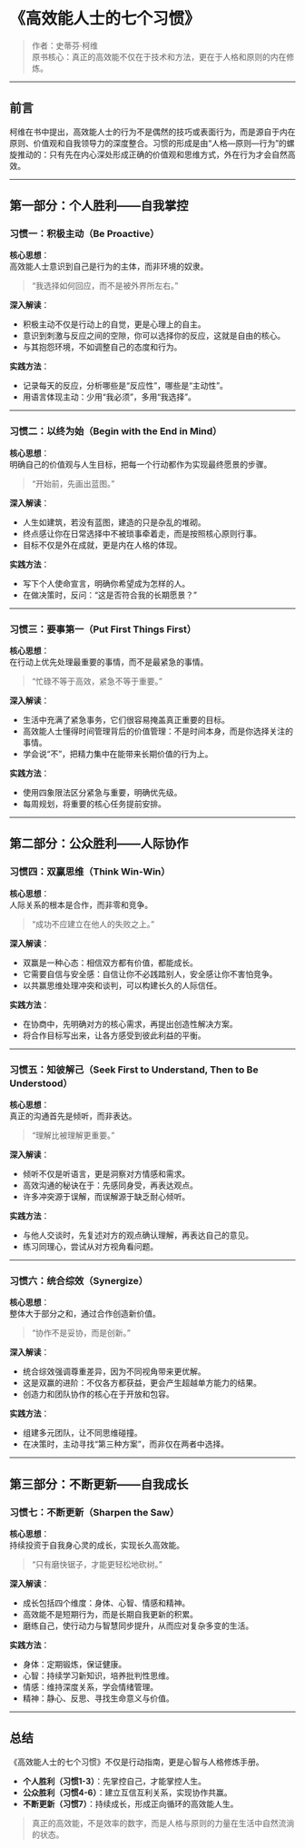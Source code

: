 # 《高效能人士的七个习惯》

> 作者：史蒂芬·柯维  
> 原书核心：真正的高效能不仅在于技术和方法，更在于人格和原则的内在修炼。

---

## 前言

柯维在书中提出，高效能人士的行为不是偶然的技巧或表面行为，而是源自于内在原则、价值观和自我领导力的深度整合。习惯的形成是由“人格—原则—行为”的螺旋推动的：只有先在内心深处形成正确的价值观和思维方式，外在行为才会自然高效。  

---

## 第一部分：个人胜利——自我掌控

### 习惯一：积极主动（Be Proactive）

**核心思想**：  
高效能人士意识到自己是行为的主体，而非环境的奴隶。  
> “我选择如何回应，而不是被外界所左右。”

**深入解读**：  
- 积极主动不仅是行动上的自觉，更是心理上的自主。  
- 意识到刺激与反应之间的空隙，你可以选择你的反应，这就是自由的核心。  
- 与其抱怨环境，不如调整自己的态度和行为。  

**实践方法**：  
- 记录每天的反应，分析哪些是“反应性”，哪些是“主动性”。  
- 用语言体现主动：少用“我必须”，多用“我选择”。  

---

### 习惯二：以终为始（Begin with the End in Mind）

**核心思想**：  
明确自己的价值观与人生目标，把每一个行动都作为实现最终愿景的步骤。  
> “开始前，先画出蓝图。”

**深入解读**：  
- 人生如建筑，若没有蓝图，建造的只是杂乱的堆砌。  
- 终点感让你在日常选择中不被琐事牵着走，而是按照核心原则行事。  
- 目标不仅是外在成就，更是内在人格的体现。  

**实践方法**：  
- 写下个人使命宣言，明确你希望成为怎样的人。  
- 在做决策时，反问：“这是否符合我的长期愿景？”  

---

### 习惯三：要事第一（Put First Things First）

**核心思想**：  
在行动上优先处理最重要的事情，而不是最紧急的事情。  
> “忙碌不等于高效，紧急不等于重要。”

**深入解读**：  
- 生活中充满了紧急事务，它们很容易掩盖真正重要的目标。  
- 高效能人士懂得时间管理背后的价值管理：不是时间本身，而是你选择关注的事情。  
- 学会说“不”，把精力集中在能带来长期价值的行为上。  

**实践方法**：  
- 使用四象限法区分紧急与重要，明确优先级。  
- 每周规划，将重要的核心任务提前安排。  

---

## 第二部分：公众胜利——人际协作

### 习惯四：双赢思维（Think Win-Win）

**核心思想**：  
人际关系的根本是合作，而非零和竞争。  
> “成功不应建立在他人的失败之上。”

**深入解读**：  
- 双赢是一种心态：相信双方都有价值，都能成长。  
- 它需要自信与安全感：自信让你不必践踏别人，安全感让你不害怕竞争。  
- 以共赢思维处理冲突和谈判，可以构建长久的人际信任。  

**实践方法**：  
- 在协商中，先明确对方的核心需求，再提出创造性解决方案。  
- 将合作目标写出来，让各方感受到彼此利益的平衡。  

---

### 习惯五：知彼解己（Seek First to Understand, Then to Be Understood）

**核心思想**：  
真正的沟通首先是倾听，而非表达。  
> “理解比被理解更重要。”

**深入解读**：  
- 倾听不仅是听语言，更是洞察对方情感和需求。  
- 高效沟通的秘诀在于：先感同身受，再表达观点。  
- 许多冲突源于误解，而误解源于缺乏耐心倾听。  

**实践方法**：  
- 与他人交谈时，先复述对方的观点确认理解，再表达自己的意见。  
- 练习同理心，尝试从对方视角看问题。  

---

### 习惯六：统合综效（Synergize）

**核心思想**：  
整体大于部分之和，通过合作创造新价值。  
> “协作不是妥协，而是创新。”

**深入解读**：  
- 统合综效强调尊重差异，因为不同视角带来更优解。  
- 这是双赢的进阶：不仅各方都获益，更会产生超越单方能力的结果。  
- 创造力和团队协作的核心在于开放和包容。  

**实践方法**：  
- 组建多元团队，让不同思维碰撞。  
- 在决策时，主动寻找“第三种方案”，而非仅在两者中选择。  

---

## 第三部分：不断更新——自我成长

### 习惯七：不断更新（Sharpen the Saw）

**核心思想**：  
持续投资于自我身心灵的成长，实现长久高效能。  
> “只有磨快锯子，才能更轻松地砍树。”

**深入解读**：  
- 成长包括四个维度：身体、心智、情感和精神。  
- 高效能不是短期行为，而是长期自我更新的积累。  
- 磨练自己，使行动力与智慧同步提升，从而应对复杂多变的生活。  

**实践方法**：  
- 身体：定期锻炼，保证健康。  
- 心智：持续学习新知识，培养批判性思维。  
- 情感：维持深度关系，学会情绪管理。  
- 精神：静心、反思、寻找生命意义与价值。  

---

## 总结

《高效能人士的七个习惯》不仅是行动指南，更是心智与人格修炼手册。  

- **个人胜利（习惯1-3）**：先掌控自己，才能掌控人生。  
- **公众胜利（习惯4-6）**：建立互信互利关系，实现协作共赢。  
- **不断更新（习惯7）**：持续成长，形成正向循环的高效能人生。  

> 真正的高效能，不是效率的数字，而是人格与原则的力量在生活中自然流淌的状态。
